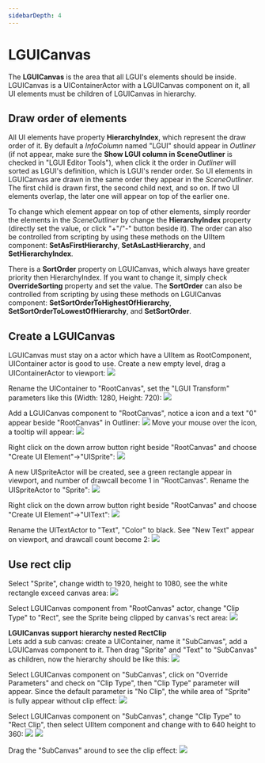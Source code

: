 ```yaml
---
sidebarDepth: 4
---
```

# LGUICanvas

The **LGUICanvas** is the area that all LGUI's elements should be inside. LGUICanvas is a UIContainerActor with a LGUICanvas component on it, all UI elements must be children of LGUICanvas in hierarchy.  

## Draw order of elements
All UI elements have property **HierarchyIndex**, which represent the draw order of it. By default a *InfoColumn* named "LGUI" should appear in *Outliner* (if not appear, make sure the **Show LGUI column in SceneOutliner** is checked in "LGUI Editor Tools"), when click it the order in *Outliner* will sorted as LGUI's definition, which is LGUI's render order.
So UI elements in LGUICanvas are drawn in the same order they appear in the *SceneOutliner*. The first child is drawn first, the second child next, and so on. If two UI elements overlap, the later one will appear on top of the earlier one.  

To change which element appear on top of other elements, simply reorder the elements in the *SceneOutliner* by change the **HierarchyIndex** property (directly set the value, or click "+"/"-" button beside it). The order can also be controlled from scripting by using these methods on the UIItem component: **SetAsFirstHierarchy**, **SetAsLastHierarchy**, and **SetHierarchyIndex**.  

There is a **SortOrder** property on LGUICanvas, which always have greater priority then HierarchyIndex. If you want to change it, simply check **OverrideSorting** property and set the value. The **SortOrder** can also be controlled from scripting by using these methods on LGUICanvas component: **SetSortOrderToHighestOfHierarchy**, **SetSortOrderToLowestOfHierarchy**, and **SetSortOrder**.  
  
## Create a LGUICanvas
LGUICanvas must stay on a actor which have a UIItem as RootComponent, UIContainer actor is good to use. 
Create a new empty level, drag a UIContainerActor to viewport:
![](./CreateCanvas_1.png)

Rename the UIContainer to "RootCanvas", set the "LGUI Transform" parameters like this (Width: 1280, Height: 720):
![](./CreateCanvas_2.png)

Add a LGUICanvas component to "RootCanvas", notice a icon and a text "0" appear beside "RootCanvas" in Outliner:
![](./CreateCanvas_3.png)
Move your mouse over the icon, a tooltip will appear:
![](./CreateCanvas_4.png)

Right click on the down arrow button right beside "RootCanvas" and choose "Create UI Element"->"UISprite":
![](./CreateCanvas_5.png)

A new UISpriteActor will be created, see a green rectangle appear in viewport, and number of drawcall become 1 in "RootCanvas". Rename the UISpriteActor to "Sprite":
![](./CreateCanvas_6.png)

Right click on the down arrow button right beside "RootCanvas" and choose "Create UI Element"->"UIText":
![](./CreateCanvas_7.png)

Rename the UITextActor to "Text", "Color" to black. See "New Text" appear on viewport, and drawcall count become 2:
![](./CreateCanvas_8.png)

## Use rect clip
Select "Sprite", change width to 1920, height to 1080, see the white rectangle exceed canvas area:
![](./CreateCanvas_9.png)

Select LGUICanvas component from "RootCanvas" actor, change "Clip Type" to "Rect", see the Sprite being clipped by canvas's rect area:
![](./CreateCanvas_10.png)

**LGUICanvas support hierarchy nested RectClip**  
Lets add a sub canvas: create a UIContainer, name it "SubCanvas", add a LGUICanvas component to it. Then drag "Sprite" and "Text" to "SubCanvas" as children, now the hierarchy should be like this:
![](./CreateCanvas_11.png)

Select LGUICanvas component on "SubCanvas", click on "Override Parameters" and check on "Clip Type", then "Clip Type" parameter will appear. Since the default parameter is "No Clip", the while area of "Sprite" is fully appear without clip effect:
![](./CreateCanvas_12.png)

Select LGUICanvas component on "SubCanvas", change "Clip Type" to "Rect Clip", then select UIItem component and change with to 640 height to 360:
![](./CreateCanvas_13.png) ![](./CreateCanvas_14.png)

Drag the "SubCanvas" around to see the clip effect:
![](./CreateCanvas_15.png)
